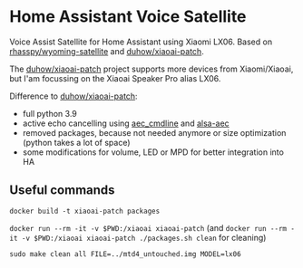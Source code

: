 # Home Assistant Voice Satellite

Voice Assist Satellite for Home Assistant using Xiaomi LX06. Based on [rhasspy/wyoming-satellite](https://github.com/rhasspy/wyoming-satellite) and [duhow/xiaoai-patch](https://github.com/duhow/xiaoai-patch).

The [duhow/xiaoai-patch](https://github.com/duhow/xiaoai-patch) project supports more devices from Xiaomi/Xiaoai, but I'am focussing on the Xiaoai Speaker Pro alias LX06.

Difference to [duhow/xiaoai-patch](https://github.com/duhow/xiaoai-patch):
- full python 3.9
- active echo cancelling using [aec_cmdline](https://github.com/dr-ni/aec_cmdline) and [alsa-aec](https://github.com/SaneBow/alsa-aec)
- removed packages, because not needed anymore or size optimization (python takes a lot of space)
- some modifications for volume, LED or MPD for better integration into HA

## Useful commands

`docker build -t xiaoai-patch packages`

`docker run --rm -it -v $PWD:/xiaoai xiaoai-patch` (and `docker run --rm -it -v $PWD:/xiaoai xiaoai-patch ./packages.sh clean` for cleaning)

`sudo make clean all FILE=../mtd4_untouched.img MODEL=lx06`
